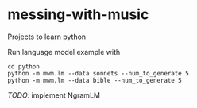# messing-with-music
Projects to learn python

Run language model example with

    cd python
    python -m mwm.lm --data sonnets --num_to_generate 5
    python -m mwm.lm --data bible --num_to_generate 5

_TODO_: implement NgramLM
